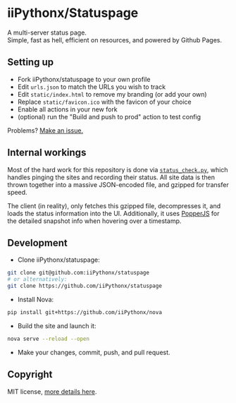 # iiPythonx/Statuspage

A multi-server status page.  
Simple, fast as hell, efficient on resources, and powered by Github Pages.

## Setting up

- Fork iiPythonx/statuspage to your own profile
- Edit `urls.json` to match the URLs you wish to track
- Edit `static/index.html` to remove my branding (or add your own)
- Replace `static/favicon.ico` with the favicon of your choice
- Enable all actions in your new fork
- (optional) run the "Build and push to prod" action to test config

Problems? [Make an issue.](https://github.com/iiPythonx/statuspage/issues/new)

## Internal workings

Most of the hard work for this repository is done via [`status_check.py`](https://github.com/iiPythonx/statuspage/blob/main/.github/workflows/status_check.py), which handles pinging the sites and recording their status. All site data is then thrown together into a massive JSON-encoded file, and gzipped for transfer speed.  

The client (in reality), only fetches this gzipped file, decompresses it, and loads the status information into the UI. Additionally, it uses [PopperJS](https://popper.js.org/) for the detailed snapshot info when hovering over a timestamp.

## Development

- Clone iiPythonx/statuspage:
```bash
git clone git@github.com:iiPythonx/statuspage
# or alternatively:
git clone https://github.com/iiPythonx/statuspage
```
- Install Nova:
```bash
pip install git+https://github.com/iiPythonx/nova
```
- Build the site and launch it:
```bash
nova serve --reload --open
```
- Make your changes, commit, push, and pull request.

## Copyright

MIT license, [more details here](https://github.com/iiPythonx/statuspage/blob/main/LICENSE.txt).
